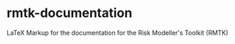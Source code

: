 rmtk-documentation
==================

LaTeX Markup for the documentation for the Risk Modeller's Toolkit (RMTK)